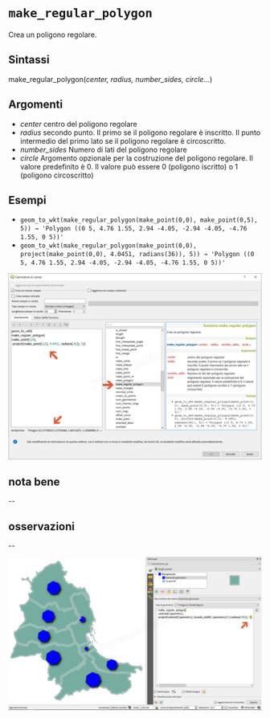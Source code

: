 # `make_regular_polygon`

Crea un poligono regolare.

## Sintassi

make_regular_polygon(_center, radius, number_sides, circle…_)

## Argomenti

* _center_ centro del poligono regolare
* _radius_ secondo punto. Il primo se il poligono regolare è inscritto. Il punto intermedio del primo lato se il poligono regolare è circoscritto.
* _number_sides_ Numero di lati del poligono regolare
* _circle_ Argomento opzionale per la costruzione del poligono regolare. Il valore predefinito è 0. Il valore può essere 0 (poligono iscritto) o 1 (poligono circoscritto)

## Esempi

* `geom_to_wkt(make_regular_polygon(make_point(0,0), make_point(0,5), 5)) → 'Polygon ((0 5, 4.76 1.55, 2.94 -4.05, -2.94 -4.05, -4.76 1.55, 0 5))'`
* `geom_to_wkt(make_regular_polygon(make_point(0,0), project(make_point(0,0), 4.0451, radians(36)), 5)) → 'Polygon ((0 5, 4.76 1.55, 2.94 -4.05, -2.94 -4.05, -4.76 1.55, 0 5))'`

![](/img/geometria/make_regular_polygon/make_regular_polygon1.png)

## nota bene

--

## osservazioni

--

![](/img/geometria/make_regular_polygon/make_regular_polygon2.png)
